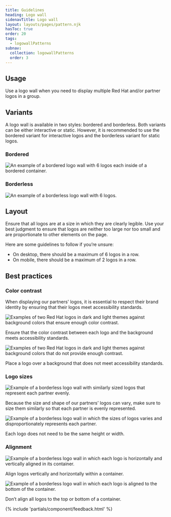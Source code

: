 ```yaml
---
title: Guidelines
heading: Logo wall
sidenavTitle: Logo wall
layout: layouts/pages/pattern.njk
hasToc: true
order: 20
tags:
  - logowallPatterns
subnav:
  collection: logowallPatterns
  order: 3
---
```


<script type="module" src="/assets/javascript/elements/uxdot-best-practice.js"></script>

## Usage

Use a logo wall when you need to display multiple Red Hat and/or partner logos in a group. 

## Variants

A logo wall is available in two styles: bordered and borderless. Both variants can be either interactive or static. However, it is recommended to use the bordered variant for interactive logos and the borderless variant for static logos.

### Bordered

<uxdot-example>
  <img src="../guidelines-variants-bordered.png"
       alt="An example of a bordered logo wall with 6 logos each inside of a bordered container.">
</uxdot-example>

### Borderless

<uxdot-example>
  <img src="../guidelines-variants-borderless.png"
       alt="An example of a borderless logo wall with 6 logos.">
</uxdot-example>

## Layout

Ensure that all logos are at a size in which they are clearly legible. Use your best judgment to ensure that logos are neither too large nor too small and are proportionate to other elements on the page.

Here are some guidelines to follow if you’re unsure:
 - On desktop, there should be a maximum of 6 logos in a row.
 - On mobile, there should be a maximum of 2 logos in a row.

## Best practices

### Color contrast

When displaying our partners' logos, it is essential to respect their brand identity by ensuring that their logos meet accessibility standards.

<div class="grid sm-two-columns">
  <uxdot-best-practice do>
    <uxdot-example slot="image" alignment="left">
      <img src="../guidelines-bestpractices-contrast-do.svg"
           alt="Examples of two Red Hat logos in dark and light themes against background colors that ensure enough color contrast.">
    </uxdot-example>
    <p>Ensure that the color contrast between each logo and the background meets accessibility standards.</p>
  </uxdot-best-practice>

  <uxdot-best-practice dont>
    <uxdot-example slot="image" alignment="left">
      <img src="../guidelines-bestpractices-contrast-dont.svg"
           alt="Examples of two Red Hat logos in dark and light themes against background colors that do not provide enough contrast.">
    </uxdot-example>
    <p>Place a logo over a background that does not meet accessibility standards.</p>
  </uxdot-best-practice>
</div>

### Logo sizes

<div class="grid sm-two-columns">
  <uxdot-best-practice do>
    <uxdot-example slot="image" alignment="left">
      <img src="../guidelines-bestpractices-sizing-do.png"
           alt="Example of a borderless logo wall with similarly sized logos that represent each partner evenly.">
    </uxdot-example>
    <p>Because the size and shape of our partners’ logos can vary, make sure to size them similarly so that each partner is evenly represented.</p>  
  </uxdot-best-practice>

  <uxdot-best-practice dont>
    <uxdot-example slot="image" alignment="left">
      <img src="../guidelines-bestpractices-sizing-dont.png"
           alt="Example of a borderless logo wall in which the sizes of logos varies and disproportionately represents each partner.">
    </uxdot-example>
    <p>Each logo does not need to be the same height or width.</p>
  </uxdot-best-practice>
</div>

### Alignment

<div class="grid sm-two-columns">
  <uxdot-best-practice do>
    <uxdot-example slot="image" alignment="left">
      <img src="../guidelines-bestpractices-align-do.png"
           alt="Example of a borderless logo wall in which each logo is horizontally and vertically aligned in its container.">
    </uxdot-example>
    <p>Align logos vertically and horizontally within a container.</p>
  </uxdot-best-practice>

  <uxdot-best-practice dont>
    <uxdot-example slot="image" alignment="left">
      <img src="../guidelines-bestpractices-align-dont.png"
           alt="Example of a borderless logo wall in which each logo is aligned to the bottom of the container.">
    </uxdot-example>
    <p>Don’t align all logos to the top or bottom of a container.</p>
  </uxdot-best-practice>
</div>

{% include 'partials/component/feedback.html' %}
